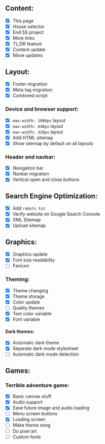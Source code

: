 ﻿## Content:

- [x] This page
- [x] House selector
- [x] End SS project
- [x] More links
- [x] TL;DR feature
- [x] Content update
- [x] Move updates

## Layout:

- [x] Footer migration
- [x] Meta tag migration
- [x] Combined script

### Device and browser support:

- [x] `max-width: 1080px` layout
- [x] `max-width: 640px` layout
- [x] `max-width: 320px` layout
- [x] Add HTML sitemap
- [x] Show sitemap by default on all layouts

### Header and navbar:

- [x] Navigation bar
- [x] Navbar migration
- [x] Vertical open and close buttons

## Search Engine Optimization:

- [x] Add `robots.txt`
- [x] Verify website on Google Search Console
- [x] XML Sitemap
- [x] Upload sitemap

## Graphics:

- [x] Graphics update
- [x] Font size readability
- [ ] Favicon

### Theming:

- [x] Theme changing
- [x] Theme storage
- [x] Color update
- [ ] Quality themes
- [x] Text color variable
- [x] Font variable

#### Dark themes:

- [x] Automatic dark theme
- [x] Separate dark mode stylesheet
- [ ] Automatic dark mode detection

## Games:

### Terrible adventure game:

- [x] Basic canvas stuff
- [x] Audio support
- [x] Ease future image and audio loading
- [ ] Menu screen buttons
- [x] Loading screen
- [ ] Make theme song
- [ ] Do pixel art
- [ ] Custom fonts